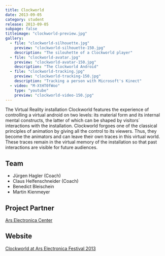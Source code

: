 ```yaml
---
title: Clockworld
date: 2013-09-05
category: student
release: 2013-09-05
subpage: false
titleimage: "clockworld-preview.jpg"
gallery:
  - file: "clockworld-silhouette.jpg"
    preview: "clockworld-silhouette-150.jpg"
    description: "The silouhette of a Clockworld player"
  - file: "clockworld-avatar.jpg"
    preview: "clockworld-avatar-150.jpg"
    description: "The Clockworld Android"
  - file: "clockworld-tracking.jpg"
    preview: "clockworld-tracking-150.jpg"
    description: "Tracking a person with Microsoft's Kinect"
  - video: "M-XtHT0fWoo"
    type: "youtube"
    preview: "clockworld-video-150.jpg"
---
```


The Virtual Reality installation Clockworld features the experience of controlling a virtual android on two levels: its material form and its internal mental constructs, the latter of which can be shaped by visitors´ interactions with the installation.
Clockworld forgoes one of the classical principles of animation by giving all the control to its viewers. Thus, they become the animators and can leave their own traces in this virtual world. These traces remain in the virtual memory of the installation so that past interactions are visible for future audiences.

## Team

* Jürgen Hagler (Coach)
* Claus Helfenschneider (Coach)
* Benedict Bleischein
* Martin Kienmeyer

## Project Partner

[Ars Electronica Center](http://www.aec.at/)

## Website

[Clockworld at Ars Electronica Festival 2013](http://www.aec.at/totalrecall/events-concerts-performances/)